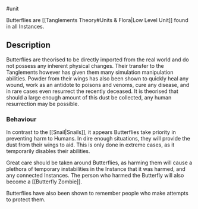 #unit 

Butterflies are [[Tanglements Theory#Units & Flora|Low Level Unit]] found in all Instances.

## Description

Butterflies are theorised to be directly imported from the real world and do not possess any inherent physical changes. Their transfer to the Tanglements however has given them many simulation manipulation abilities. Powder from their wings has also been shown to quickly heal any wound, work as an antidote to poisons and venoms, cure any disease, and in rare cases even resurrect the recently deceased. It is theorised that should a large enough amount of this dust be collected, any human resurrection may be possible.

### Behaviour

In contrast to the [[Snail|Snails]], it appears Butterflies take priority in preventing harm to Humans. In dire enough situations, they will provide the dust from their wings to aid. This is only done in extreme cases, as it temporarily disables their abilities.

Great care should be taken around Butterflies, as harming them will cause a plethora of temporary instabilities in the Instance that it was harmed, and any connected Instances. The person who harmed the Butterfly will also become a [[Butterfly Zombie]].

Butterflies have also been shown to remember people who make attempts to protect them.